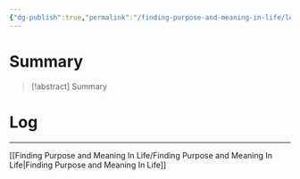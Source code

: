 ```yaml
---
{"dg-publish":true,"permalink":"/finding-purpose-and-meaning-in-life/learning-about-purpose-form-camus-sartre-and-nietzsche/","hide":true}
---
```


# Summary
>[!abstract] Summary
> 

# Log


---
[[Finding Purpose and Meaning In Life/Finding Purpose and Meaning In Life\|Finding Purpose and Meaning In Life]]
